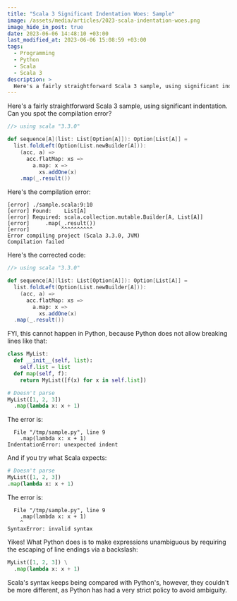 ```yaml
---
title: "Scala 3 Significant Indentation Woes: Sample"
image: /assets/media/articles/2023-scala-indentation-woes.png
image_hide_in_post: true
date: 2023-06-06 14:48:10 +03:00
last_modified_at: 2023-06-06 15:08:59 +03:00
tags:
  - Programming
  - Python
  - Scala
  - Scala 3
description: >
  Here's a fairly straightforward Scala 3 sample, using significant indentation. Can you spot the compilation error?
---
```


<p class="intro">
Here's a fairly straightforward Scala 3 sample, using significant indentation. Can you spot the compilation error?
</p>

```scala
//> using scala "3.3.0"

def sequence[A](list: List[Option[A]]): Option[List[A]] =
  list.foldLeft(Option(List.newBuilder[A])):
    (acc, a) =>
      acc.flatMap: xs =>
        a.map: x =>
          xs.addOne(x)
    .map(_.result())
```

Here's the compilation error:
```text
[error] ./sample.scala:9:10
[error] Found:    List[A]
[error] Required: scala.collection.mutable.Builder[A, List[A]]
[error]     .map(_.result())
[error]          ^^^^^^^^^^
Error compiling project (Scala 3.3.0, JVM)
Compilation failed
```

Here's the corrected code:
```scala
//> using scala "3.3.0"

def sequence[A](list: List[Option[A]]): Option[List[A]] =
  list.foldLeft(Option(List.newBuilder[A])):
    (acc, a) =>
      acc.flatMap: xs =>
        a.map: x =>
          xs.addOne(x)
  .map(_.result())
```

FYI, this cannot happen in Python, because Python does not allow breaking lines like that:

```python
class MyList:
  def __init__(self, list):
    self.list = list
  def map(self, f):
    return MyList([f(x) for x in self.list])

# Doesn't parse
MyList([1, 2, 3])
  .map(lambda x: x + 1)
```

The error is:
```text
  File "/tmp/sample.py", line 9
    .map(lambda x: x + 1)
IndentationError: unexpected indent
```

And if you try what Scala expects:
```python
# Doesn't parse
MyList([1, 2, 3])
.map(lambda x: x + 1)
```

The error is:
```
  File "/tmp/sample.py", line 9
    .map(lambda x: x + 1)
    ^
SyntaxError: invalid syntax
```

Yikes! What Python does is to make expressions unambiguous by requiring the escaping of line endings via a backslash:

```python
MyList([1, 2, 3]) \
  .map(lambda x: x + 1)
```

Scala's syntax keeps being compared with Python's, however, they couldn't be more different, as Python has had a very strict policy to avoid ambiguity.
